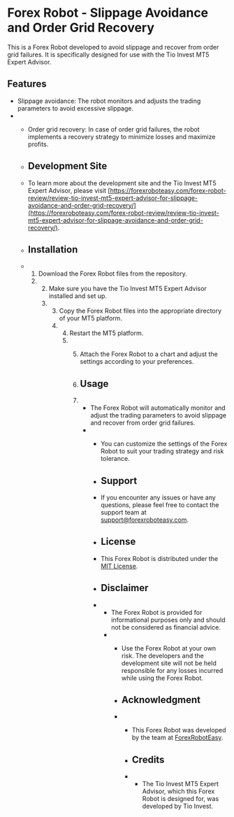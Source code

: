 # Forex Robot - Slippage Avoidance and Order Grid Recovery

This is a Forex Robot developed to avoid slippage and recover from order grid failures. It is specifically designed for use with the Tio Invest MT5 Expert Advisor. 

## Features
- Slippage avoidance: The robot monitors and adjusts the trading parameters to avoid excessive slippage.
- - Order grid recovery: In case of order grid failures, the robot implements a recovery strategy to minimize losses and maximize profits.
 
  - ## Development Site
  - To learn more about the development site and the Tio Invest MT5 Expert Advisor, please visit [https://forexroboteasy.com/forex-robot-review/review-tio-invest-mt5-expert-advisor-for-slippage-avoidance-and-order-grid-recovery/](https://forexroboteasy.com/forex-robot-review/review-tio-invest-mt5-expert-advisor-for-slippage-avoidance-and-order-grid-recovery/).
 
  - ## Installation
  - 1. Download the Forex Robot files from the repository.
    2. 2. Make sure you have the Tio Invest MT5 Expert Advisor installed and set up.
       3. 3. Copy the Forex Robot files into the appropriate directory of your MT5 platform.
          4. 4. Restart the MT5 platform.
             5. 5. Attach the Forex Robot to a chart and adjust the settings according to your preferences.
               
                6. ## Usage
                7. - The Forex Robot will automatically monitor and adjust the trading parameters to avoid slippage and recover from order grid failures.
                   - - You can customize the settings of the Forex Robot to suit your trading strategy and risk tolerance.
                    
                     - ## Support
                     - If you encounter any issues or have any questions, please feel free to contact the support team at [support@forexroboteasy.com](mailto:support@forexroboteasy.com).
                    
                     - ## License
                     - This Forex Robot is distributed under the [MIT License](LICENSE).
                    
                     - ## Disclaimer
                     - - The Forex Robot is provided for informational purposes only and should not be considered as financial advice.
                       - - Use the Forex Robot at your own risk. The developers and the development site will not be held responsible for any losses incurred while using the Forex Robot.
                        
                         - ## Acknowledgment
                         - - This Forex Robot was developed by the team at [ForexRobotEasy](https://forexroboteasy.com/).
                          
                           - ## Credits
                           - - The Tio Invest MT5 Expert Advisor, which this Forex Robot is designed for, was developed by Tio Invest.
